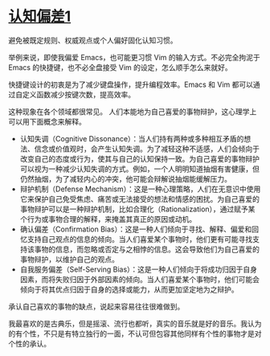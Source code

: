 # [认知偏差1](https://github.com/VandeeFeng/gitmemo/issues/37)

避免被既定规则、权威观点或个人偏好固化认知习惯。

举例来说，即使我偏爱 Emacs，也可能更习惯 Vim 的输入方式。不必完全拘泥于 Emacs 的快捷键，也不必全盘接受 Vim 的设定，怎么顺手怎么来就好。

快捷键设计的初衷是为了减少键盘操作，提升编程效率。Emacs 和 Vim 都可以通过自定义函数减少按键次数，提高效率。

这种现象在各个领域都很常见。 人们本能地为自己喜爱的事物辩护，这心理学上可以用下面概念来解释。

- 认知失调（Cognitive Dissonance）：当人们持有两种或多种相互矛盾的想法、信念或价值观时，会产生认知失调。为了减轻这种不适感，人们会倾向于改变自己的态度或行为，使其与自己的认知保持一致。为自己喜爱的事物辩护可以视为一种减少认知失调的方式。例如，一个人明明知道抽烟有害健康，但仍然抽烟，为了减轻内心的冲突，他可能会辩解说抽烟能缓解压力。
- 辩护机制（Defense Mechanism）：这是一种心理策略，人们在无意识中使用它来保护自己免受焦虑、痛苦或无法接受的想法和情感的困扰。为自己喜爱的事物辩护可以是一种辩护机制，比如合理化（Rationalization），通过赋予某个行为或事物合理的解释，来掩盖其真正的原因或动机。
- 确认偏差（Confirmation Bias）：这是一种人们倾向于寻找、解释、偏爱和回忆支持自己观点的信息的倾向。当人们喜爱某个事物时，他们更有可能寻找支持该事物的信息，而忽略或否定与之相悖的信息。这会导致他们为自己喜爱的事物辩护，以维护自己的观点。
- 自我服务偏差（Self-Serving Bias）：这是一种人们倾向于将成功归因于自身因素，而将失败归因于外部因素的倾向。当人们喜爱某个事物时，他们可能会倾向于将其优点归因于自身的选择或能力，从而更加坚定地为之辩护。

承认自己喜欢的事物的缺点，说起来容易往往很难做到。

我最喜欢的是古典乐，但是摇滚、流行也都听，真实的音乐就是好的音乐。我认为的有个性，不只是有特立独行的一面，不认可但包容其他同样有个性的事物才是对个性的承认。